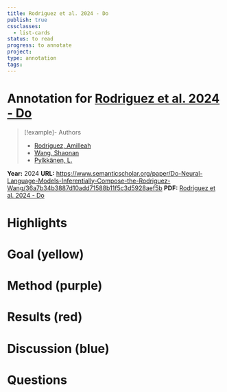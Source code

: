 ```yaml
---
title: Rodriguez et al. 2024 - Do
publish: true
cssclasses:
  - list-cards
status: to read
progress: to annotate
project:
type: annotation
tags:
---
```

# Annotation for [Rodriguez et al. 2024 - Do](Papers/References/Rodriguez%20et%20al.%202024%20-%20Do)

> [!example]- Authors
> - [Rodriguez, Amilleah](Rodriguez%2C%20Amilleah)
> - [Wang, Shaonan](Wang%2C%20Shaonan)
> - [Pylkkänen, L.](Pylkk%C3%A4nen%2C%20L.)

**Year:** 2024
**URL:** https://www.semanticscholar.org/paper/Do-Neural-Language-Models-Inferentially-Compose-the-Rodriguez-Wang/36a7b34b3887d10add71588b11f5c3d5928aef5b
**PDF:** [Rodriguez et al. 2024 - Do](Papers/PDFs/Rodriguez%20et%20al.%202024%20-%20Do%20Neural%20Language%20Models%20Inferentially%20Compose%20Concepts%20the%20Way%20Humans%20Can.pdf)

# Highlights


# Goal (yellow)


# Method (purple)


# Results (red)


# Discussion (blue)


# Questions

